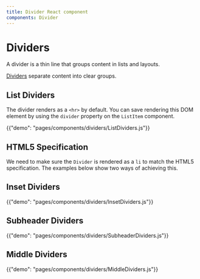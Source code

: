 ```yaml
---
title: Divider React component
components: Divider
---
```


# Dividers

<p class="description">A divider is a thin line that groups content in lists and layouts.</p>

[Dividers](https://material.io/design/components/dividers.html) separate content into clear groups.

## List Dividers

The divider renders as a `<hr>` by default. You can save rendering this DOM element by using the `divider` property on the `ListItem` component.

{{"demo": "pages/components/dividers/ListDividers.js"}}

## HTML5 Specification

We need to make sure the `Divider` is rendered as a `li` to match the HTML5 specification. The examples below show two ways of achieving this.

## Inset Dividers

{{"demo": "pages/components/dividers/InsetDividers.js"}}

## Subheader Dividers

{{"demo": "pages/components/dividers/SubheaderDividers.js"}}

## Middle Dividers

{{"demo": "pages/components/dividers/MiddleDividers.js"}}